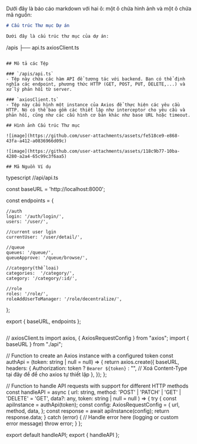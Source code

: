 Dưới đây là báo cáo markdown với hai ô: một ô chứa hình ảnh và một ô chứa mã nguồn:

```markdown
# Cấu trúc Thư mục Dự án

Dưới đây là cấu trúc thư mục của dự án:

```
/apis
├── api.ts
axiosClient.ts
```

## Mô tả các Tệp

### `/apis/api.ts`
- Tệp này chứa các hàm API để tương tác với backend. Bạn có thể định nghĩa các endpoint, phương thức HTTP (GET, POST, PUT, DELETE,...) và xử lý phản hồi từ server.

### `axiosClient.ts`
- Tệp này cấu hình một instance của Axios để thực hiện các yêu cầu HTTP. Nó có thể bao gồm các thiết lập như interceptor cho yêu cầu và phản hồi, cũng như các cấu hình cơ bản khác như base URL hoặc timeout.

## Hình ảnh Cấu trúc Thư mục

![image](https://github.com/user-attachments/assets/fe518ce9-e868-43fa-a412-a0836966d09c)

![image](https://github.com/user-attachments/assets/118c9b77-10ba-4280-a2a4-65c99c3f6aa5)

## Mã Nguồn Ví dụ

```
typescript
//api/api.ts

const baseURL = 'http://localhost:8000';

const endpoints = {

    //auth
    login: '/auth/login/',
    users: '/user/',

    //current user lgin
    currentUser: '/user/detail/',

    //queue
    queues: '/queue/',
    queueApprove: '/queue/browse/',

    //category(thể loại)
    categories:  '/category/',
    category: '/category/:id/',

    //role
    roles: '/role/',
    roleAddUserToManager: '/role/decentralize/',
};

export { baseURL, endpoints };
```

```
// axiosClient.ts
import axios, { AxiosRequestConfig } from "axios";
import { baseURL } from "./api";

// Function to create an Axios instance with a configured token
const authApi = (token: string | null = null) => {
    return axios.create({
        baseURL,
        headers: {
            Authorization: token ? `Bearer ${token}` : "",
            // Xoá Content-Type tại đây để để cho axios tự thiết lập
        },
    });
};

// Function to handle API requests with support for different HTTP methods
const handleAPI = async (
    url: string,
    method: 'POST' | 'PATCH' | 'GET' | 'DELETE' = 'GET',
    data?: any,
    token: string | null = null
) => {
    try {
        const apiInstance = authApi(token);
        const config: AxiosRequestConfig = {
            url,
            method,
            data,
        };
        const response = await apiInstance(config);
        return response.data;
    } catch (error) {
        // Handle error here (logging or custom error message)
        throw error;
    }
};

export default handleAPI;
export { handleAPI };
```

